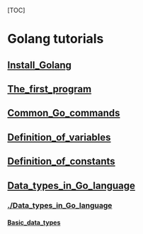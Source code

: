 [TOC]

# Golang tutorials

## [Install_Golang](./Install_Golang)

## [The_first_program](./The_first_program)

## [Common_Go_commands](./Common_Go_commands)

## [Definition_of_variables](./Definition_of_variables)

## [Definition_of_constants](./Definition_of_constants)

## [Data_types_in_Go_language](./Data_types_in_Go_language)

### [./Data_types_in_Go_language](./Data_types_in_Go_language)

#### [Basic_data_types](./Data_types_in_Go_language/Basic_data_types)

